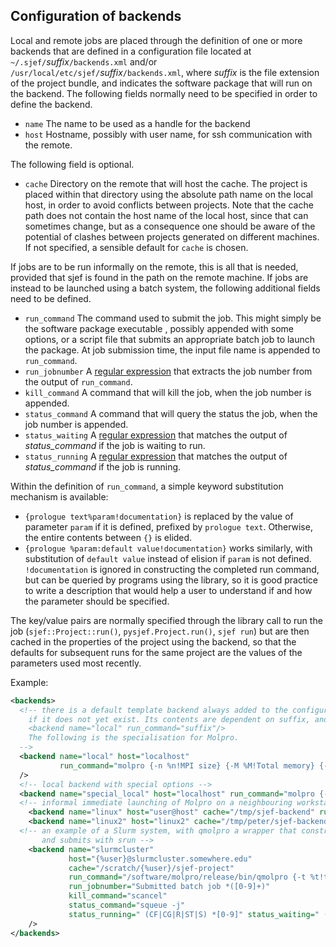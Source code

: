 ## Configuration of backends
Local and remote jobs are placed through the definition of one or more
backends that are defined in a configuration file located at `~/.sjef/`*suffix*`/backends.xml` and/or `/usr/local/etc/sjef/`*suffix*`/backends.xml`, where *suffix* is the file extension of the project bundle, and indicates the software package that will run on the backend.
The following fields normally need to be specified in order to define the backend.

- `name` The name to be used as a handle for the backend
- `host` Hostname, possibly with user name, for ssh communication with the remote.

The following field is optional.
- `cache` Directory on the remote that will host the cache.
The project is placed within that directory using the absolute path name on the local host, in order to avoid conflicts between projects. Note that the cache path does not contain the host name of the local host, since that can sometimes change, but as a consequence one should be aware of the potential of clashes between projects generated on different machines.
 If not specified, a sensible default for `cache` is chosen.

If jobs are to be run informally on the remote, this is all that is needed, provided that sjef is found in the path on the remote machine.  If jobs are instead to be launched using a batch system, the following additional fields need to be defined.
- `run_command` The command used to submit the job. This might simply be the software package executable , possibly appended with some options, or a script file that submits an appropriate batch job to launch the package. At job submission time, the input file name is appended to `run_command`.
- `run_jobnumber` A [regular expression](http://www.cplusplus.com/reference/regex/ECMAScript/) that extracts the job number from the output of `run_command`.
- `kill_command` A command that will kill the job, when the job number is appended.
- `status_command` A command that will query the status the job, when the job number is appended.
- `status_waiting` A [regular expression](http://www.cplusplus.com/reference/regex/ECMAScript/) that matches the output of _status_command_ if the job is waiting to run.
- `status_running` A [regular expression](http://www.cplusplus.com/reference/regex/ECMAScript/) that matches the output of _status_command_ if the job is running.

Within the definition of `run_command`, a simple keyword substitution mechanism is available:

- `{prologue text%param!documentation}` is replaced by the value of parameter `param` if it is defined, prefixed by `prologue text`. Otherwise, the entire contents between `{}` is elided.
- `{prologue %param:default value!documentation}` works similarly, with substitution of `default value` instead of elision if `param` is not defined. `!documentation` is ignored in constructing the completed run command, but can be queried by programs using the library, so it is good practice to write a description that would help a user to understand if and how the parameter should be specified.

The key/value pairs are normally specified through the library call to run the job (`sjef::Project::run()`, `pysjef.Project.run()`, `sjef run`) but are then cached in the properties of the project using the backend, so that the defaults for subsequent runs for the same project are the values of the parameters used most recently. 

Example:

```xml
<backends>
  <!-- there is a default template backend always added to the configuration file by the library
    if it does not yet exist. Its contents are dependent on suffix, and without specialisation is 
    <backend name="local" run_command="suffix"/>
    The following is the specialisation for Molpro.
  -->
  <backend name="local" host="localhost"
           run_command="molpro {-n %n!MPI size} {-M %M!Total memory} {-m %m!Memory} {-G %G!GA memory}"
  />
  <!-- local backend with special options -->
  <backend name="special_local" host="localhost" run_command="molpro {-n %n:2!MPI size} {-m %m:100M!Memory} {-G %G!GA memory}"/>
  <!-- informal immediate launching of Molpro on a neighbouring workstation -->
    <backend name="linux" host="user@host" cache="/tmp/sjef-backend" run_command="molpro"/>
    <backend name="linux2" host="linux2" cache="/tmp/peter/sjef-backend" run_command="myMolpro/bin/molpro"/>
  <!-- an example of a Slurm system, with qmolpro a wrapper that constructs a Molpro job script,
       and submits with srun -->
    <backend name="slurmcluster"
             host="{%user}@slurmcluster.somewhere.edu"
             cache="/scratch/{%user}/sjef-project"
             run_command="/software/molpro/release/bin/qmolpro {-t %t!time limit in seconds} {-n %n!number of MPI processes} {-m %m!memory} {-G %G!Global Arrays memory} {-q %q:compute!batch queue}"
             run_jobnumber="Submitted batch job *([0-9]+)"
             kill_command="scancel"
             status_command="squeue -j"
             status_running=" (CF|CG|R|ST|S) *[0-9]" status_waiting=" (PD|SE) *[0-9]"
    />
</backends>
```

[//]: # ( @page backends sjef-project backends)
